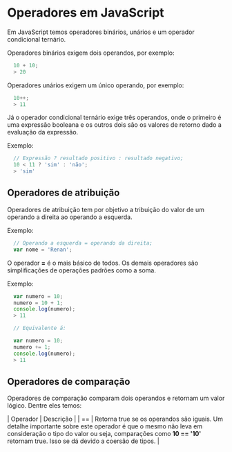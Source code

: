 # Operadores em JavaScript

Em JavaScript temos operadores binários, unários e um operador condicional ternário.

Operadores binários exigem dois operandos, por exemplo:

```js
  10 + 10;
  > 20
```

Operadores unários exigem um único operando, por exemplo:

```js
  10++;
  > 11
```

Já o operador condicional ternário exige três operandos, onde o primeiro é uma expressão booleana e os outros dois são os valores de retorno dado a evaluação da expressão.

Exemplo:

```js
  // Expressão ? resultado positivo : resultado negativo;
  10 < 11 ? 'sim' : 'não';
  > 'sim'
```

## Operadores de atribuição

Operadores de atribuição tem por objetivo a tribuição do valor de um operando a direita ao operando a esquerda.

Exemplo:

```js
  // Operando a esquerda = operando da direita;
  var nome = 'Renan';
```

O operador **=** é o mais básico de todos. Os demais operadores são simplificações de operações padrões como a soma.

Exemplo:

```js
  var numero = 10;
  numero = 10 + 1;
  console.log(numero);
  > 11

  // Equivalente á:

  var numero = 10;
  numero += 1;
  console.log(numero);
  > 11
```

## Operadores de comparação

Operadores de comparação comparam dois operandos e retornam um valor lógico. Dentre eles temos:

| Operador | Descrição |
| == | Retorna true se os operandos são iguais. Um detalhe importante sobre este operador é que o mesmo não leva em consideração o tipo do valor ou seja, comparações como **10 == '10'** retornam true. Isso se dá devido a coersão de tipos. |
